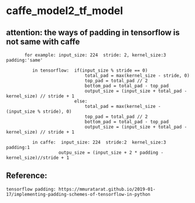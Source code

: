 # caffe_model2_tf_model

## attention: the ways of padding in tensorflow is not same with caffe
            
           for example: input_size: 224  stride: 2, kernel_size:3  padding:'same'
              
              in tensorflow:  if(input_size % stride == 0)   
                                  total_pad = max(kernel_size - stride, 0)
                                  top_pad = total_pad // 2 
                                  bottom_pad = total_pad - top_pad  
                                  output_size = (input_size + total_pad - kernel_size) // stride + 1 
                              else:
                                  total_pad = max(kernel_size - (input_size % stride), 0)
                                  top_pad = total_pad // 2
                                  bottom_pad = total_pad - top_pad 
                                  output_size = (input_size + total_pad - kernel_size) // stride + 1

              in caffe:  input_size: 224  stride:2  kernel_size:3   padding:1   
                        outpu_size = (input_size + 2 * padding - kernel_size)//stride + 1
               

## Reference:
    tensorflow padding: https://mmuratarat.github.io/2019-01-17/implementing-padding-schemes-of-tensorflow-in-python

